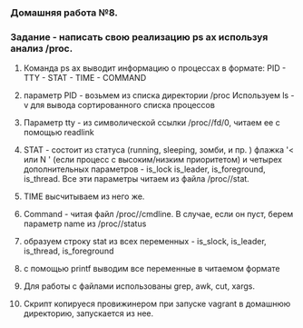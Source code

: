 ### Домашняя работа №8.

### Задание - написать свою реализацию ps ax используя анализ /proc.

1. Команда ps ax выводит информацию о процессах в формате: PID - TTY - STAT - TIME - COMMAND

2. параметр PID - возьмем из списка директории /proc
Используем ls -v для вывода сортированного списка процессов

3. Параметр tty - из символической ссылки /proc/<PID>/fd/0, читаем ее с помощью readlink

4. STAT - состоит из статуса (running, sleeping, зомби, и пр. ) флажка '< или N ' (если процесс с высоким/низким приоритетом)  и  четырех дополнительных параметров - is_lock is_leader, is_foreground, is_thread. Все эти параметры читаем из файла /proc/<PID>/stat. 

5. TIME высчитываем из него же. 

6. Command - читая файл /proc/<PID>/cmdline. В случае, если он пуст, берем параметр name из /proc/<PID>/status

7. образуем строку stat из всех переменных - is_slock, is_leader, is_thread, is_foreground

8. с помощью printf выводим все переменные в читаемом формате

9. Для работы с файлами использованы grep, awk, cut, xargs. 

10. Скрипт копируеся провижинером при запуске vagrant в домашнюю директорию, запускается из нее. 